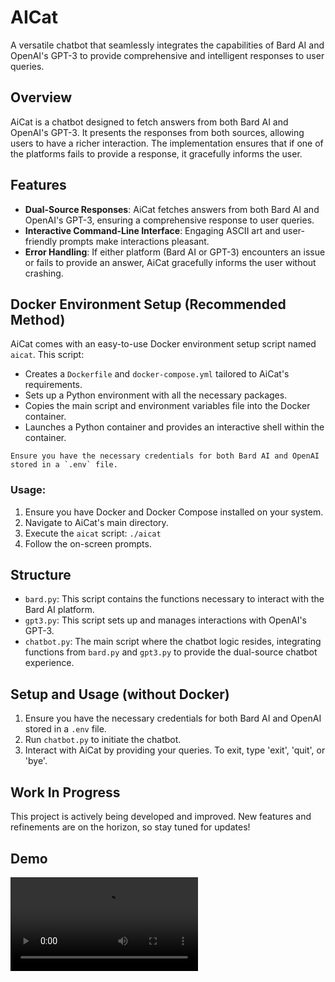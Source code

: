# AICat


A versatile chatbot that seamlessly integrates the capabilities of Bard AI and OpenAI's GPT-3 to provide comprehensive and intelligent responses to user queries.

## Overview

AiCat is a chatbot designed to fetch answers from both Bard AI and OpenAI's GPT-3. It presents the responses from both sources, allowing users to have a richer interaction. The implementation ensures that if one of the platforms fails to provide a response, it gracefully informs the user.

## Features

- **Dual-Source Responses**: AiCat fetches answers from both Bard AI and OpenAI's GPT-3, ensuring a comprehensive response to user queries.
- **Interactive Command-Line Interface**: Engaging ASCII art and user-friendly prompts make interactions pleasant.
- **Error Handling**: If either platform (Bard AI or GPT-3) encounters an issue or fails to provide an answer, AiCat gracefully informs the user without crashing.

## Docker Environment Setup (Recommended Method)

AiCat comes with an easy-to-use Docker environment setup script named `aicat`. This script:

- Creates a `Dockerfile` and `docker-compose.yml` tailored to AiCat's requirements.
- Sets up a Python environment with all the necessary packages.
- Copies the main script and environment variables file into the Docker container.
- Launches a Python container and provides an interactive shell within the container.

``Ensure you have the necessary credentials for both Bard AI and OpenAI stored in a `.env` file.``

### Usage:

1.  Ensure you have Docker and Docker Compose installed on your system.
2.  Navigate to AiCat's main directory.
3.  Execute the `aicat` script: `./aicat`
4.  Follow the on-screen prompts.

## Structure

- `bard.py`: This script contains the functions necessary to interact with the Bard AI platform.
- `gpt3.py`: This script sets up and manages interactions with OpenAI's GPT-3.
- `chatbot.py`: The main script where the chatbot logic resides, integrating functions from `bard.py` and `gpt3.py` to provide the dual-source chatbot experience.

## Setup and Usage (without Docker)

1.  Ensure you have the necessary credentials for both Bard AI and OpenAI stored in a `.env` file.
2.  Run `chatbot.py` to initiate the chatbot.
3.  Interact with AiCat by providing your queries. To exit, type 'exit', 'quit', or 'bye'.

## Work In Progress

This project is actively being developed and improved. New features and refinements are on the horizon, so stay tuned for updates!



## Demo 
![AICat](https://github.com/sohaib1khan/AICat/blob/main/media/2023-09-30%2001-39-12.mkv)
